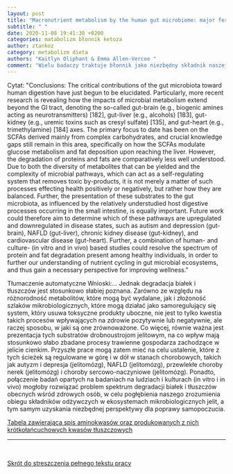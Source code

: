 ```yaml
---
layout: post
title: "Macronutrient metabolism by the human gut microbiome: major fermentation by-products and their impact on host health"
subtitle: " "
date: 2020-11-08 19:41:38 +0200
categories: matabolizm błonnik ketoza
author: ztankoz
category: metabolizm dieta
authors: "Kaitlyn Oliphant & Emma Allen-Vercoe "
comment: "Wielu badaczy traktuje błonnik jako niezbędny składnik naszej diety. Z pewnościa dla bakterii jelitowych pilisacharydy są łatwiej dostępnym źródłem krótkołańcuchowych kwasów tłuszczowych ale ta praca pokazuje, że te same efekty moga uzyskać z aminokwasów. Autorzy uczciwie przyznają, że propomwany przez część środowiska  koncept cukrów złożonych wynika z nieznajomości na obecnym etapie wiedzy jak wygląda szczegółowo metabolizm bakteryjny tłuszczy i aminokwasów w interakcji z naszym organizmem "
---
```


Cytat: "Conclusions:
The critical contributions of the gut microbiota toward human digestion have just begun to be elucidated. Particularly, more recent research is revealing how the impacts of microbial metabolism extend beyond the GI tract, denoting the so-called gut-brain (e.g., biogenic amines acting as neurotransmitters) [182], gut-liver (e.g., alcohols) [183], gut-kidney (e.g., uremic toxins such as cresyl sulfate) [135], and gut-heart (e.g., trimethylamine) [184] axes. The primary focus to date has been on the SCFAs derived mainly from complex carbohydrates, and crucial knowledge gaps still remain in this area, specifically on how the SCFAs modulate glucose metabolism and fat deposition upon reaching the liver. However, the degradation of proteins and fats are comparatively less well understood. Due to both the diversity of metabolites that can be yielded and the complexity of microbial pathways, which can act as a self-regulating system that removes toxic by-products, it is not merely a matter of such processes effecting health positively or negatively, but rather how they are balanced. Further, the presentation of these substrates to the gut microbiota, as influenced by the relatively understudied host digestive processes occurring in the small intestine, is equally important. Future work could therefore aim to determine which of these pathways are upregulated and downregulated in disease states, such as autism and depression (gut-brain), NAFLD (gut-liver), chronic kidney disease (gut-kidney), and cardiovascular disease (gut-heart). Further, a combination of human- and culture- (in vitro and in vivo) based studies could resolve the spectrum of protein and fat degradation present among healthy individuals, in order to further our understanding of nutrient cycling in gut microbial ecosystems, and thus gain a necessary perspective for improving wellness."

Tłumaczenie automatyczne
Wnioski:... Jednak degradacja białek i tłuszczów jest stosunkowo słabiej poznana. Zarówno ze względu na różnorodność metabolitów, które mogą być wydalane, jak i złożoność szlaków mikrobiologicznych, które mogą działać jako samoregulujący się system, który usuwa toksyczne produkty uboczne, nie jest to tylko kwestia takich procesów wpływających na zdrowie pozytywnie lub negatywnie, ale raczej sposobu, w jaki są one zrównoważone. Co więcej, równie ważna jest prezentacja tych substratów drobnoustrojom jelitowym, na co wpływ mają stosunkowo słabo zbadane procesy trawienne gospodarza zachodzące w jelicie cienkim. Przyszłe prace mogą zatem mieć na celu ustalenie, które z tych ścieżek są regulowane w górę i w dół w stanach chorobowych, takich jak autyzm i depresja (jelitomózg), NAFLD (jelitomózg), przewlekłe choroby nerek (jelitomózg) i choroby sercowo-naczyniowe (jelitomózg). Ponadto, połączenie badań opartych na badaniach na ludziach i kulturach (in vitro i in vivo) mogłoby rozwiązać problem spektrum degradacji białek i tłuszczów obecnych wśród zdrowych osób, w celu pogłębienia naszego zrozumienia obiegu składników odżywczych w ekosystemach mikrobiologicznych jelit, a tym samym uzyskania niezbędnej perspektywy dla poprawy samopoczucia.

[Tabela zawierająca spis aminokwasów oraz produkowanych z nich krótkołańcuchowych kwasów tłuszczowych](https://microbiomejournal.biomedcentral.com/articles/10.1186/s40168-019-0704-8/tables/2)

<hr>
<br>

[Skrót do streszczenia pełnego tekstu pracy](https://microbiomejournal.biomedcentral.com/articles/10.1186/s40168-019-0704-8)

